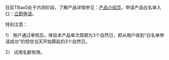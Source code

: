 目前TBaaS处于内测阶段，了解产品详情参见：[产品介绍页](https://cloud.tencent.com/product/tbaas)，申请产品白名单入口：[立即申请](https://cloud.tencent.com/act/apply/tbaas0)。

特别注意：

1）	用户通过审核后，体验本产品单次周期为3个自然日，即从用户收到“白名单申请成功”的短信当天开始算起的3个自然日。

2）	试用名额有限。
